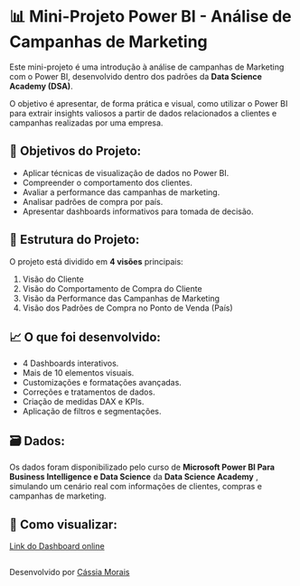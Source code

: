 # 📊 Mini-Projeto Power BI - Análise de Campanhas de Marketing

Este mini-projeto é uma introdução à análise de campanhas de Marketing com o Power BI, desenvolvido dentro dos padrões da **Data Science Academy (DSA)**.

O objetivo é apresentar, de forma prática e visual, como utilizar o Power BI para extrair insights valiosos a partir de dados relacionados a clientes e campanhas realizadas por uma empresa.

## 🎯 Objetivos do Projeto:

- Aplicar técnicas de visualização de dados no Power BI.
- Compreender o comportamento dos clientes.
- Avaliar a performance das campanhas de marketing.
- Analisar padrões de compra por país.
- Apresentar dashboards informativos para tomada de decisão.

## 📁 Estrutura do Projeto:

O projeto está dividido em **4 visões** principais:

1. Visão do Cliente  
2. Visão do Comportamento de Compra do Cliente  
3. Visão da Performance das Campanhas de Marketing
4. Visão dos Padrões de Compra no Ponto de Venda (País)
 
## 📈 O que foi desenvolvido:

- 4 Dashboards interativos.
- Mais de 10 elementos visuais.
- Customizações e formatações avançadas.
- Correções e tratamentos de dados.
- Criação de medidas DAX e KPIs.
- Aplicação de filtros e segmentações.

## 🗃️ Dados:

Os dados foram disponibilizado pelo curso de **Microsoft Power BI Para Business Intelligence e Data Science** da **Data Science Academy** , simulando um cenário real com informações de clientes, compras e campanhas de marketing.

## 📎 Como visualizar:

[Link do Dashboard online](https://app.powerbi.com/view?r=eyJrIjoiZTM5MmYyYmUtMmMzOC00NGQwLTk0N2EtNTQ5NjY0OGZhNjlmIiwidCI6ImUwM2FlZGE5LTg2MDMtNGZjYS04MThhLTc4M2RiZjU0MGQ5ZiJ9)

##
Desenvolvido por [Cássia Morais](mailto:cassia2011morais@gmail.com)  

